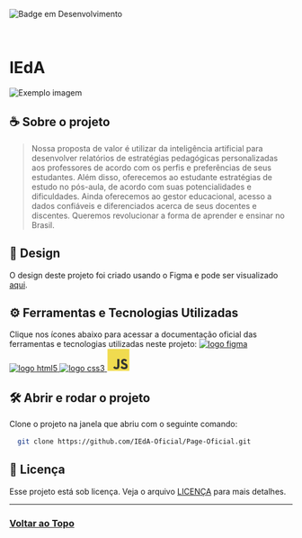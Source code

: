 <a id="topo"></a>

![Badge em Desenvolvimento](http://img.shields.io/static/v1?label=STATUS&message=EM%20DESENVOLVIMENTO&color=2B468B&style=for-the-badge)

<img src="" />

<a name="topo"></a>
# IEdA

<img src="imagem.png" alt="Exemplo imagem">

## ☕ Sobre o projeto
> Nossa proposta de valor é utilizar da inteligência artificial para desenvolver relatórios de estratégias pedagógicas personalizadas aos professores de acordo com os perfis e preferências de seus estudantes. Além disso, oferecemos ao estudante estratégias de estudo no pós-aula, de acordo com suas potencialidades e dificuldades. Ainda oferecemos ao gestor educacional, acesso a dados confiáveis e diferenciados acerca de seus docentes e discentes. 
Queremos revolucionar a forma de aprender e ensinar no Brasil.


## 🎨 Design
O design deste projeto foi criado usando o Figma e pode ser visualizado [aqui](https://www.figma.com/proto/0aOTN8FXYJanckHaVFd9aU/IEdA?node-id=29423-1974&node-type=canvas&t=Cw4s03kVSe9Esk3J-1&scaling=contain&content-scaling=responsive&page-id=29322%3A11994&starting-point-node-id=29423%3A1974).


## ⚙ Ferramentas e Tecnologias Utilizadas

Clique nos ícones abaixo para acessar a documentação oficial das ferramentas e tecnologias utilizadas neste projeto:
<a href="https://help.figma.com/hc/en-us" target="_blank">
<img src="https://cdn.jsdelivr.net/gh/devicons/devicon@latest/icons/figma/figma-original.svg" alt="logo figma" width="40" height="40"/> </a>
<a href="https://developer.mozilla.org/en-US/docs/Web/HTML" target="_blank">
<img src="https://cdn.jsdelivr.net/gh/devicons/devicon/icons/html5/html5-original.svg" alt="logo html5" width="40" height="40"/> </a>
<a href="https://developer.mozilla.org/en-US/docs/Web/CSS" target="_blank">
<img src="https://cdn.jsdelivr.net/gh/devicons/devicon/icons/css3/css3-original.svg" alt="logo css3" width="40" height="40"/> </a>
<a href="https://developer.mozilla.org/en-US/docs/Web/JavaScript" target="_blank">
<img src="https://raw.githubusercontent.com/devicons/devicon/master/icons/javascript/javascript-original.svg" alt="logo javascript" width="40" height="40"/> </a>
          
## 🛠️ Abrir e rodar o projeto

Clone o projeto na janela que abriu com o seguinte comando:

```bash
  git clone https://github.com/IEdA-Oficial/Page-Oficial.git
```

## 📝 Licença

Esse projeto está sob licença. Veja o arquivo [LICENÇA](./License) para mais detalhes.

---

### [Voltar ao Topo](#topo)
